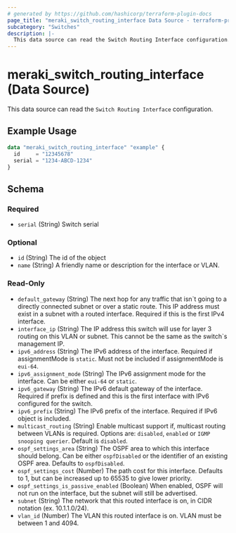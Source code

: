 ```yaml
---
# generated by https://github.com/hashicorp/terraform-plugin-docs
page_title: "meraki_switch_routing_interface Data Source - terraform-provider-meraki"
subcategory: "Switches"
description: |-
  This data source can read the Switch Routing Interface configuration.
---
```


# meraki_switch_routing_interface (Data Source)

This data source can read the `Switch Routing Interface` configuration.

## Example Usage

```terraform
data "meraki_switch_routing_interface" "example" {
  id     = "12345678"
  serial = "1234-ABCD-1234"
}
```

<!-- schema generated by tfplugindocs -->
## Schema

### Required

- `serial` (String) Switch serial

### Optional

- `id` (String) The id of the object
- `name` (String) A friendly name or description for the interface or VLAN.

### Read-Only

- `default_gateway` (String) The next hop for any traffic that isn`t going to a directly connected subnet or over a static route. This IP address must exist in a subnet with a routed interface. Required if this is the first IPv4 interface.
- `interface_ip` (String) The IP address this switch will use for layer 3 routing on this VLAN or subnet. This cannot be the same as the switch`s management IP.
- `ipv6_address` (String) The IPv6 address of the interface. Required if assignmentMode is `static`. Must not be included if assignmentMode is `eui-64`.
- `ipv6_assignment_mode` (String) The IPv6 assignment mode for the interface. Can be either `eui-64` or `static`.
- `ipv6_gateway` (String) The IPv6 default gateway of the interface. Required if prefix is defined and this is the first interface with IPv6 configured for the switch.
- `ipv6_prefix` (String) The IPv6 prefix of the interface. Required if IPv6 object is included.
- `multicast_routing` (String) Enable multicast support if, multicast routing between VLANs is required. Options are: `disabled`, `enabled` or `IGMP snooping querier`. Default is `disabled`.
- `ospf_settings_area` (String) The OSPF area to which this interface should belong. Can be either `ospfDisabled` or the identifier of an existing OSPF area. Defaults to `ospfDisabled`.
- `ospf_settings_cost` (Number) The path cost for this interface. Defaults to 1, but can be increased up to 65535 to give lower priority.
- `ospf_settings_is_passive_enabled` (Boolean) When enabled, OSPF will not run on the interface, but the subnet will still be advertised.
- `subnet` (String) The network that this routed interface is on, in CIDR notation (ex. 10.1.1.0/24).
- `vlan_id` (Number) The VLAN this routed interface is on. VLAN must be between 1 and 4094.
